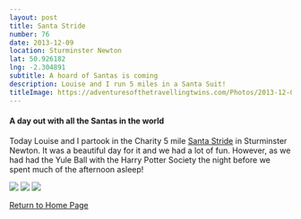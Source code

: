```yaml
---
layout: post
title: Santa Stride
number: 76
date: 2013-12-09
location: Sturminster Newton
lat: 50.926182
lng: -2.304891
subtitle: A hoard of Santas is coming
description: Louise and I run 5 miles in a Santa Suit!
titleImage: https://adventuresofthetravellingtwins.com/Photos/2013-12-09-SantaFunRun/P1020826.JPG
---
```


<h4>A day out with all the Santas in the world</h4>

Today Louise and I partook in the Charity 5 mile <a target="_blank" href="http://stursantastride.co.uk/">Santa Stride</a> in Sturminster Newton. 
It was a beautiful day for it and we had a lot of fun. However, as we had had the Yule Ball with the Harry Potter Society the night before we spent much of the afternoon asleep!

<img src="https://adventuresofthetravellingtwins.com/Photos/2013-12-09-SantaFunRun/P1020824.JPG" class="image1">
<img src="https://adventuresofthetravellingtwins.com/Photos/2013-12-09-SantaFunRun/P1020827.JPG" class="image1">
<img src="https://adventuresofthetravellingtwins.com/Photos/2013-12-09-SantaFunRun/P1020834.JPG" class="image1">

<a href="https://adventuresofthetravellingtwins.com/">Return to Home Page</a>

